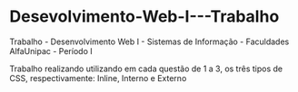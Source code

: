 # Desevolvimento-Web-I---Trabalho
Trabalho - Desenvolvimento Web I - Sistemas de Informação - Faculdades AlfaUnipac - Período I

Trabalho realizando utilizando em cada questão de 1 a 3, os três tipos de CSS, respectivamente: Inline, Interno e Externo
